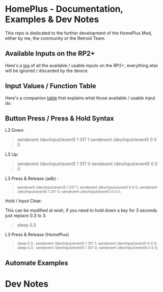 # HomePlus - Documentation, Examples & Dev Notes

This repo is dedicated to the further development of the HomePlus Mod, either by me, the community or the Retroid Team.

## Available Inputs on the RP2+

Here's a [log]() of all the available / usable inputs on the RP2+, everything else will be ignored / discarded by the device. 

## Input Values / Function Table

Here's a companion [table]() that explains what those available / usable input do.

## Button Press / Press & Hold Syntax

L3 Down:

> sendevent /dev/input/event5 1 317 1
> sendevent /dev/input/event5 0 0 0

L3 Up:

> sendevent /dev/input/event5 1 317 0
> sendevent /dev/input/event5 0 0 0

L3 Press & Release (adb) :

> <sub>sendevent /dev/input/event5 1 317 1; sendevent /dev/input/event5 0 0 0; sendevent /dev/input/event5 1 317 0; sendevent /dev/input/event5 0 0 0;</sub>

Hold / Input Clear:

This can be modified at wish, if you need to hold down a key for 3 seconds just replace 0.3 to 3.

> sleep 0.3 

L3 Press & Release (HomePlus)

> <sub> sleep 0.3 ; sendevent /dev/input/event5 1 317 1; sendevent /dev/input/event5 0 0 0;  sleep 0.3 ; sendevent /dev/input/event5 1 317 0; sendevent /dev/input/event5 0 0 0;</sub>


## Automate Examples 



# Dev Notes

